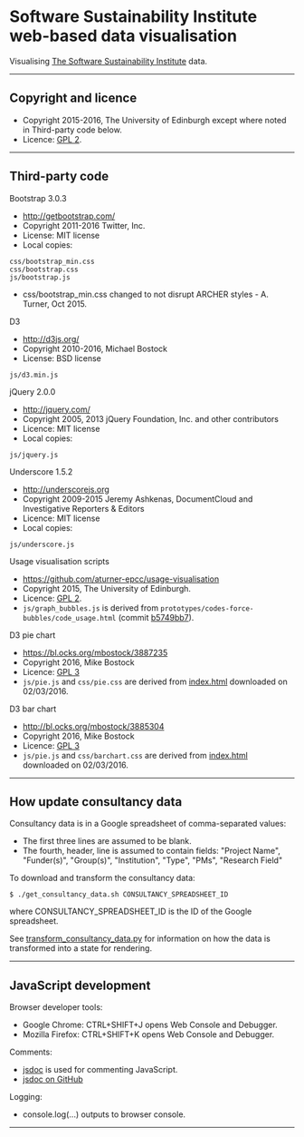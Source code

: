 # Software Sustainability Institute web-based data visualisation

Visualising [The Software Sustainability Institute](http://www.software.ac.uk) data.

---

## Copyright and licence

* Copyright 2015-2016, The University of Edinburgh except where noted in Third-party code below.
* Licence: [GPL 2](./LICENSE]).

---

## Third-party code

Bootstrap 3.0.3

* http://getbootstrap.com/
* Copyright 2011-2016 Twitter, Inc.
* License: MIT license
* Local copies:

```
css/bootstrap_min.css
css/bootstrap.css
js/bootstrap.js
```

* css/bootstrap_min.css changed to not disrupt ARCHER styles - A. Turner, Oct 2015.

D3

* http://d3js.org/
* Copyright  2010-2016, Michael Bostock
* License: BSD license

```
js/d3.min.js
```

jQuery 2.0.0

* http://jquery.com/
* Copyright 2005, 2013 jQuery Foundation, Inc. and other contributors
* Licence: MIT license
* Local copies:

```
js/jquery.js
```

Underscore 1.5.2

* http://underscorejs.org
* Copyright 2009-2015 Jeremy Ashkenas, DocumentCloud and Investigative Reporters & Editors
* Licence: MIT license
* Local copies:

```
js/underscore.js
```

Usage visualisation scripts

* https://github.com/aturner-epcc/usage-visualisation
* Copyright 2015, The University of Edinburgh.
* Licence: [GPL 2](./LICENSE]).
* `js/graph_bubbles.js` is derived from `prototypes/codes-force-bubbles/code_usage.html` (commit [b5749bb7](https://github.com/mikej888/usage-visualisation/commit/b5749bb711045246abc3edeec4e98b18a28d2c53)).

D3 pie chart

* https://bl.ocks.org/mbostock/3887235
* Copyright 2016, Mike Bostock
* Licence: [GPL 3](https://opensource.org/licenses/GPL-3.0)
* `js/pie.js` and `css/pie.css` are derived from [index.html](https://bl.ocks.org/mbostock/3887235#index.html) downloaded on 02/03/2016.

D3 bar chart

* http://bl.ocks.org/mbostock/3885304
* Copyright 2016, Mike Bostock
* Licence: [GPL 3](https://opensource.org/licenses/GPL-3.0)
* `js/pie.js` and `css/barchart.css` are derived from [index.html](https://bl.ocks.org/mbostock/3885304#index.html) downloaded on 02/03/2016.

---

## How update consultancy data

Consultancy data is in a Google spreadsheet of comma-separated values:

* The first three lines are assumed to be blank.
* The fourth, header, line is assumed to contain fields: "Project
  Name", "Funder(s)", "Group(s)", "Institution", "Type", "PMs",
  "Research Field"

To download and transform the consultancy data:

```
$ ./get_consultancy_data.sh CONSULTANCY_SPREADSHEET_ID
```

where CONSULTANCY_SPREADSHEET_ID is the ID of the Google
spreadsheet.

See [transform_consultancy_data.py](./transform_consultancy_data.py) for information on how the data is transformed into a state for rendering.

---

## JavaScript development

Browser developer tools:

* Google Chrome: CTRL+SHIFT+J opens Web Console and Debugger.
* Mozilla Firefox: CTRL+SHIFT+K opens Web Console and Debugger.

Comments:

* [jsdoc](http://usejsdoc.org/) is used for commenting JavaScript.
* [jsdoc on GitHub](https://github.com/jsdoc3/jsdoc)

Logging:

* console.log(...) outputs to browser console.

---
